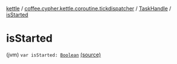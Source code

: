 [kettle](../../index.md) / [coffee.cypher.kettle.coroutine.tickdispatcher](../index.md) / [TaskHandle](index.md) / [isStarted](./is-started.md)

# isStarted

(jvm) `var isStarted: `[`Boolean`](https://kotlinlang.org/api/latest/jvm/stdlib/kotlin/-boolean/index.html) [(source)](https://github.com/Cypher121/kettle/blob/master/src/main/kotlin/coffee/cypher/kettle/coroutine/tickdispatcher/TaskHandle.kt#L29)
